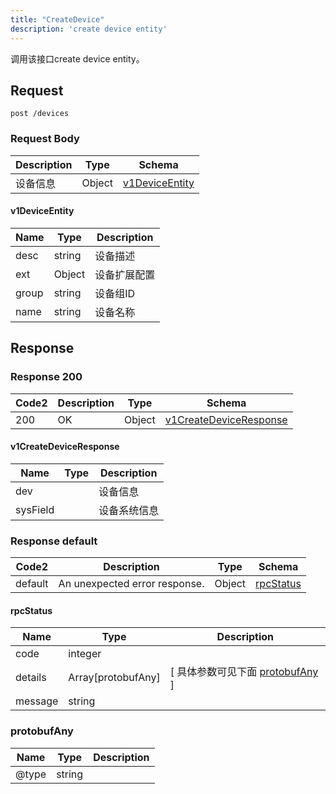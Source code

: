 ```yaml
---
title: "CreateDevice"
description: 'create device entity'
---
```



调用该接口create device entity。



## Request


```
post /devices
```







### Request Body


 
| Description | Type | Schema |
| ----------- | ------ | ------ |
| 设备信息 | Object | [v1DeviceEntity](#v1DeviceEntity) |

#### v1DeviceEntity

| Name | Type | Description | 
| ---- | ---- | ----------- |     
| desc | string | 设备描述 |     
| ext | Object | 设备扩展配置   |      
| group | string | 设备组ID |      
| name | string | 设备名称 |   


  
     
   
    
          
     
   
     
   
     
 
 





## Response



### Response  200

 
| Code2 | Description | Type | Schema |
| ---- | ----------- | ------ | ------ |
| 200 | OK | Object | [v1CreateDeviceResponse](#v1CreateDeviceResponse) |

#### v1CreateDeviceResponse

| Name | Type | Description | 
| ---- | ---- | ----------- |     
| dev |  | 设备信息 |      
| sysField |  | 设备系统信息 |   


  
     
   
     
 
 


 


### Response  default

 
| Code2 | Description | Type | Schema |
| ---- | ----------- | ------ | ------ |
| default | An unexpected error response. | Object | [rpcStatus](#rpcStatus) |

#### rpcStatus

| Name | Type | Description | 
| ---- | ---- | ----------- |     
| code | integer |  |          
| details | Array[protobufAny] |  [ 具体参数可见下面 [protobufAny](#protobufAny) ] |       
| message | string |  |   


  
     
   
       
         
### protobufAny
| Name | Type | Description | 
| ---- | ---- | ----------- |     
| @type | string |  |   


  
     
 
 


          
     
   
     
 
 


 



